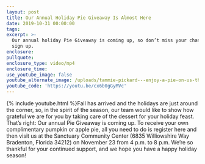 ```yaml
---
layout: post
title: Our Annual Holiday Pie Giveaway Is Almost Here
date: 2019-10-31 00:00:00
tags:
excerpt: >-
  Our annual holiday Pie Giveaway is coming up, so don’t miss your chance to
  sign up.
enclosure:
pullquote:
enclosure_type: video/mp4
enclosure_time:
use_youtube_image: false
youtube_alternate_image: /uploads/tammie-pickard---enjoy-a-pie-on-us-this-holiday-season-youtube.jpg
youtube_code: 'https://youtu.be/cx6b0gGyMVc'
---
```


{% include youtube.html %}Fall has arrived and the holidays are just around the corner, so, in the spirit of the season, our team would like to show how grateful we are for you by taking care of the dessert for your holiday feast. That’s right: Our annual Pie Giveaway is coming up. To receive your own complimentary pumpkin or apple pie, all you need to do is register here and then visit us at the Sanctuary Community Center (6835 Williowshire Way Bradenton, Florida 34212) on November 23 from 4 p.m. to 8 p.m. We’re so thankful for your continued support, and we hope you have a happy holiday season\!